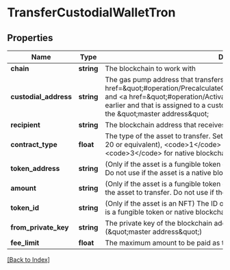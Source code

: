 # TransferCustodialWalletTron

## Properties

Name | Type | Description | Notes
------------ | ------------- | ------------- | -------------
**chain** | **string** | The blockchain to work with |
**custodial_address** | **string** | The gas pump address that transfers the asset; this is the address that you &lt;a href&#x3D;\&quot;#operation/PrecalculateGasPumpAddresses\&quot;&gt;precalculated&lt;/a&gt; and &lt;a href&#x3D;\&quot;#operation/ActivateGasPumpAddresses\&quot;&gt;activated&lt;/a&gt; earlier and that is assigned to a customer in your custodial application; this is not the \&quot;master address\&quot; |
**recipient** | **string** | The blockchain address that receives the asset |
**contract_type** | **float** | The type of the asset to transfer. Set &lt;code&gt;0&lt;/code&gt; for fungible tokens (ERC-20 or equivalent), &lt;code&gt;1&lt;/code&gt; for NFTs (ERC-721 or equivalent), or &lt;code&gt;3&lt;/code&gt; for native blockchain currencies. |
**token_address** | **string** | (Only if the asset is a fungible token or NFT) The address of the token to transfer. Do not use if the asset is a native blockchain currency. | [optional]
**amount** | **string** | (Only if the asset is a fungible token or native blockchain currency) The amount of the asset to transfer. Do not use if the asset is an NFT. | [optional]
**token_id** | **string** | (Only if the asset is an NFT) The ID of the token to transfer. Do not use if the asset is a fungible token or native blockchain currency. | [optional]
**from_private_key** | **string** | The private key of the blockchain address that owns the gas pump address (\&quot;master address\&quot;) |
**fee_limit** | **float** | The maximum amount to be paid as the gas fee (in TRX) |

[[Back to Index]](../index.md)
